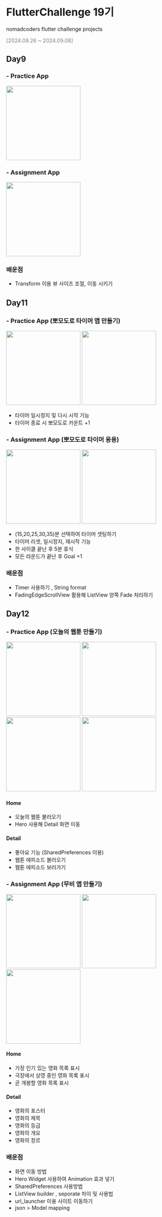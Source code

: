 # FlutterChallenge 19기
nomadcoders flutter challenge projects
<p style="color: grey;">[2024.08.26 ~ 2024.09.08]</p>

## Day9 
### - Practice App
<p float="left">
<img src = "https://github.com/user-attachments/assets/9e9341e1-d57d-4115-b757-2db29a353342" width="200">
</p>

### - Assignment App
<p float="left">
<img src = "https://github.com/user-attachments/assets/b6db4884-bb51-42b1-93e0-3a8f943eed47" width="200">
</p>

### 배운점
- Transform 이용 뷰 사이즈 조절, 이동 시키기 


## Day11 
### - Practice App (뽀모도로  타이머 앱 만들기)
<p float="left">
<img src = "https://github.com/user-attachments/assets/0dd64f24-af40-459d-b7ae-0f43285f465d" width="200">
<img src = "https://github.com/user-attachments/assets/4b255fcf-5d33-4c81-915f-2d0b05f76c95" width="200">
</p>

- 타이머 일시정지 및 다시 시작 기능 
- 타이머 종료 시 뽀모도로 카운트 +1

### - Assignment App (뽀모도로 타이머 응용)
<p float="left">
<img src = "https://github.com/user-attachments/assets/391bb726-94bb-42ff-bcdb-fd0af138d551" width="200">
<img src = "https://github.com/user-attachments/assets/ebd6cfb3-45be-48e1-bfcd-023e71f3ef8b" width="200">
</p>

- (15,20,25,30,35)분 선택하여 타이머 셋팅하기
- 타이머 리셋, 일시정지, 재시작 기능
- 한 사이클 끝난 후 5분 휴식
- 모든 라운드가 끝난 후 Goal +1

### 배운점
- Timer 사용하기 , String format
- FadingEdgeScrollView 활용해 ListView 양쪽 Fade 처리하기 

## Day12
### - Practice App (오늘의 웹툰 만들기)
<p float="left">
<img src = "https://github.com/user-attachments/assets/d1560033-3c91-44e7-9ed7-36f218506958" width="200">
<img src = "https://github.com/user-attachments/assets/1d7b4bb7-6582-4b60-96fa-f55fbd9bc17d" width="200">
<img src = "https://github.com/user-attachments/assets/0f2471fb-feea-42c7-a307-5571b57be78b" width="200">
<img src = "https://github.com/user-attachments/assets/6ebe0043-6f25-4c04-a680-c1304a13d78a" width="200">
</p>

#### Home
- 오늘의 웹툰 불러오기
- Hero 사용해 Detail 화면 이동

#### Detail
- 좋아요 기능 (SharedPreferences 이용)
- 웹툰 에피소드 불러오기
- 웹툰 에피소드 보러가기

### - Assignment App (무비 앱 만들기)
<p float="left">
<img src = "https://github.com/user-attachments/assets/020c6d96-508f-47a7-9791-598aba5d668c" width="200">
<img src = "https://github.com/user-attachments/assets/cfbd7dcb-7692-4b9f-a3f3-20dbf786f2f3" width="200">
<img src = "https://github.com/user-attachments/assets/23ee2de7-29e6-4f14-b543-50ed4f7c60b6" width="200">
</p>

#### Home
- 가장 인기 있는 영화 목록 표시
- 극장에서 상영 중인 영화 목록 표시
- 곧 개봉할 영화 목록 표시
#### Detail
- 영화의 포스터
- 영화의 제목
- 영화의 등급
- 영화의 개요
- 영화의 장르

### 배운점
- 화면 이동 방법
- Hero Widget 사용하여 Animation 효과 넣기
- SharedPreferences 사용방법
- ListView builder , seporate 차이 및 사용법
- url_launcher 이용 사이트 이동하기
- json > Model mapping 
